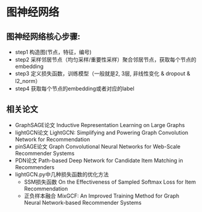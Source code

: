 # 图神经网络

## 图神经网络核心步骤:
  * step1 构造图(节点，特征，编号)
  * step2 采样邻居节点（均匀采样/重要性采样）聚合邻居节点，获取每个节点的embedding
  * step3 定义损失函数，训练模型（一般就是2, 3层, 非线性变化 & dropout & l2_norm）
  * step4 获取每个节点的embedding或者对应的label


## 相关论文
  * GraphSAGE论文 Inductive Representation Learning on Large Graphs
  * lightGCN论文 LightGCN: Simplifying and Powering Graph Convolution Network for Recommendation
  * pinSAGE论文 Graph Convolutional Neural Networks for Web-Scale Recommender Systems
  * PDN论文 Path-based Deep Network for Candidate Item Matching in Recommenders
  * lightGCN.py中几种损失函数的优化方法
    * SSM损失函数 On the Effectiveness of Sampled Softmax Loss for Item Recommendation
    * 正负样本融合 MixGCF: An Improved Training Method for Graph Neural Network-based Recommender Systems

